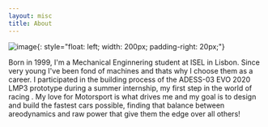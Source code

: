 ```yaml
---
layout: misc
title: About
---
```


![image](https://media-exp1.licdn.com/dms/image/C5603AQHVV1iNjBxznQ/profile-displayphoto-shrink_200_200/0?e=1593648000&v=beta&t=nVOUpyhExEu6yIJQipkqaHYrIvfhEKU5FvyxNXCmwQc){: style="float: left; width: 200px; padding-right: 20px;"}


Born in 1999, I'm a Mechanical Enginnering student at ISEL in Lisbon. Since very young I've been fond of machines and thats why I choose them as a career. I participated in the building process of the ADESS-03 EVO 2020 LMP3 prototype during a summer internship, my first step in the world of racing . My love for Motorsport is what drives me and my goal is to design and build the fastest cars possible, finding that balance between areodynamics and raw power that give them the edge over all others!
